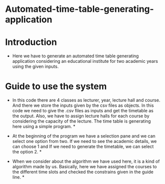 # Automated-time-table-generating-application


# Introduction #

* Here we have to generate an automated time table generating application considering an educational institute for two academic years using the given inputs.



# Guide to use the system #

* In this code there are 4 classes as lecturer, year, lecture hall and course. And there we store the inputs given by the csv files as objects. In this code we need to give the .csv files as inputs and get the timetable as the output. Also, we have to assign lecture halls for each course by considering the capacity of the lecture. The time table is generating here using a simple program. *

* At the beginning of the program we have a selection pane and we can select one option from two. If we need to see the academic details, we can choose 1 and If we need to generate the timetable, we can select the option 2. *

* When we consider about the algorithm we have used here, it is a kind of algorithm made by us. Basically, here we have assigned the courses to the different time slots and checked the constrains given in the guide line. *
